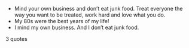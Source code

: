  - Mind your own business and don’t eat junk food. Treat everyone the way you want to be treated, work hard and love what you do.
 - My 80s were the best years of my life!
 - I mind my own business. And I don’t eat junk food.

3 quotes